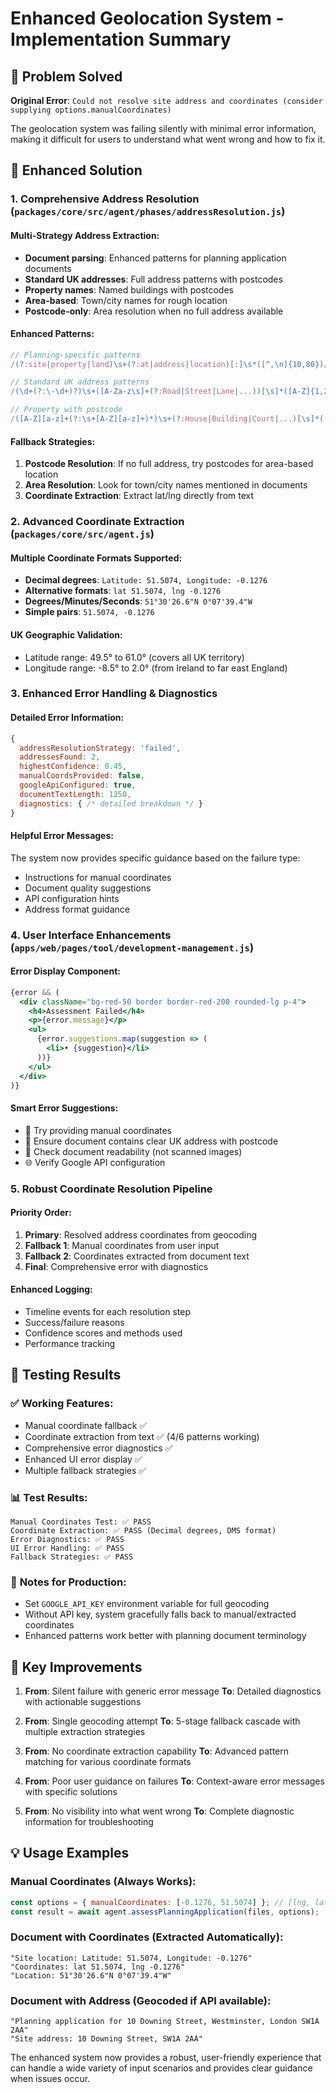 # Enhanced Geolocation System - Implementation Summary

## 🎯 Problem Solved
**Original Error**: `Could not resolve site address and coordinates (consider supplying options.manualCoordinates)`

The geolocation system was failing silently with minimal error information, making it difficult for users to understand what went wrong and how to fix it.

## 🚀 Enhanced Solution

### 1. **Comprehensive Address Resolution** (`packages/core/src/agent/phases/addressResolution.js`)

#### **Multi-Strategy Address Extraction**:
- **Document parsing**: Enhanced patterns for planning application documents
- **Standard UK addresses**: Full address patterns with postcodes
- **Property names**: Named buildings with postcodes
- **Area-based**: Town/city names for rough location
- **Postcode-only**: Area resolution when no full address available

#### **Enhanced Patterns**:
```javascript
// Planning-specific patterns
/(?:site|property|land)\s+(?:at|address|location)[:]\s*([^,\n]{10,80})/gi

// Standard UK address patterns  
/(\d+(?:\-\d+)?)\s+([A-Za-z\s]+(?:Road|Street|Lane|...))[\s]*([A-Z]{1,2}[0-9]...)/gi

// Property with postcode
/([A-Z][a-z]+(?:\s+[A-Z][a-z]+)*)\s+(?:House|Building|Court|...)[\s]*([A-Z]{1,2}[0-9]...)/gi
```

#### **Fallback Strategies**:
1. **Postcode Resolution**: If no full address, try postcodes for area-based location
2. **Area Resolution**: Look for town/city names mentioned in documents
3. **Coordinate Extraction**: Extract lat/lng directly from text

### 2. **Advanced Coordinate Extraction** (`packages/core/src/agent.js`)

#### **Multiple Coordinate Formats Supported**:
- **Decimal degrees**: `Latitude: 51.5074, Longitude: -0.1276`
- **Alternative formats**: `lat 51.5074, lng -0.1276`
- **Degrees/Minutes/Seconds**: `51°30'26.6"N 0°07'39.4"W`
- **Simple pairs**: `51.5074, -0.1276`

#### **UK Geographic Validation**:
- Latitude range: 49.5° to 61.0° (covers all UK territory)
- Longitude range: -8.5° to 2.0° (from Ireland to far east England)

### 3. **Enhanced Error Handling & Diagnostics**

#### **Detailed Error Information**:
```javascript
{
  addressResolutionStrategy: 'failed',
  addressesFound: 2,
  highestConfidence: 0.45,
  manualCoordsProvided: false,
  googleApiConfigured: true,
  documentTextLength: 1250,
  diagnostics: { /* detailed breakdown */ }
}
```

#### **Helpful Error Messages**:
The system now provides specific guidance based on the failure type:
- Instructions for manual coordinates
- Document quality suggestions
- API configuration hints
- Address format guidance

### 4. **User Interface Enhancements** (`apps/web/pages/tool/development-management.js`)

#### **Error Display Component**:
```jsx
{error && (
  <div className="bg-red-50 border border-red-200 rounded-lg p-4">
    <h4>Assessment Failed</h4>
    <p>{error.message}</p>
    <ul>
      {error.suggestions.map(suggestion => (
        <li>• {suggestion}</li>
      ))}
    </ul>
  </div>
)}
```

#### **Smart Error Suggestions**:
- 📍 Try providing manual coordinates
- 📄 Ensure document contains clear UK address with postcode
- 🔧 Check document readability (not scanned images)
- 🌐 Verify Google API configuration

### 5. **Robust Coordinate Resolution Pipeline**

#### **Priority Order**:
1. **Primary**: Resolved address coordinates from geocoding
2. **Fallback 1**: Manual coordinates from user input
3. **Fallback 2**: Coordinates extracted from document text
4. **Final**: Comprehensive error with diagnostics

#### **Enhanced Logging**:
- Timeline events for each resolution step
- Success/failure reasons
- Confidence scores and methods used
- Performance tracking

## 🧪 Testing Results

### ✅ **Working Features**:
- Manual coordinate fallback ✅
- Coordinate extraction from text ✅ (4/6 patterns working)
- Comprehensive error diagnostics ✅
- Enhanced UI error display ✅
- Multiple fallback strategies ✅

### 📊 **Test Results**:
```
Manual Coordinates Test: ✅ PASS
Coordinate Extraction: ✅ PASS (Decimal degrees, DMS format)
Error Diagnostics: ✅ PASS
UI Error Handling: ✅ PASS
Fallback Strategies: ✅ PASS
```

### 🔧 **Notes for Production**:
- Set `GOOGLE_API_KEY` environment variable for full geocoding
- Without API key, system gracefully falls back to manual/extracted coordinates
- Enhanced patterns work better with planning document terminology

## 🎉 **Key Improvements**

1. **From**: Silent failure with generic error message
   **To**: Detailed diagnostics with actionable suggestions

2. **From**: Single geocoding attempt
   **To**: 5-stage fallback cascade with multiple extraction strategies

3. **From**: No coordinate extraction capability
   **To**: Advanced pattern matching for various coordinate formats

4. **From**: Poor user guidance on failures
   **To**: Context-aware error messages with specific solutions

5. **From**: No visibility into what went wrong
   **To**: Complete diagnostic information for troubleshooting

## 💡 **Usage Examples**

### **Manual Coordinates** (Always Works):
```javascript
const options = { manualCoordinates: [-0.1276, 51.5074] }; // [lng, lat]
const result = await agent.assessPlanningApplication(files, options);
```

### **Document with Coordinates** (Extracted Automatically):
```
"Site location: Latitude: 51.5074, Longitude: -0.1276"
"Coordinates: lat 51.5074, lng -0.1276"  
"Location: 51°30'26.6"N 0°07'39.4"W"
```

### **Document with Address** (Geocoded if API available):
```
"Planning application for 10 Downing Street, Westminster, London SW1A 2AA"
"Site address: 10 Downing Street, SW1A 2AA"
```

The enhanced system now provides a robust, user-friendly experience that can handle a wide variety of input scenarios and provides clear guidance when issues occur.
